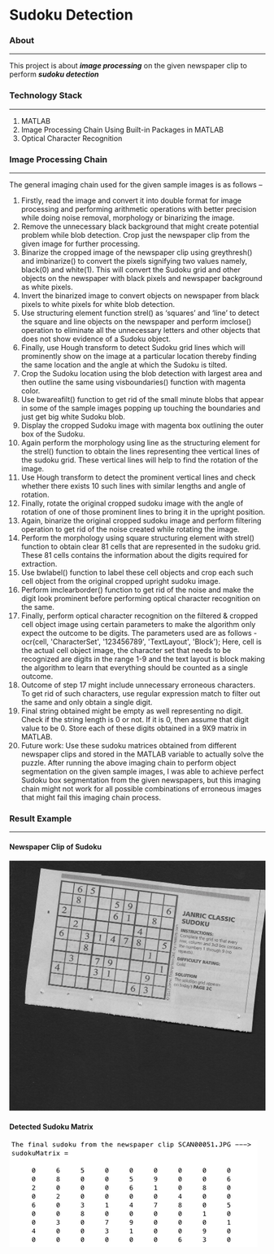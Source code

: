 Sudoku Detection
=============================

### About ###
-----------------------------
This project is about ***image processing*** on the given newspaper clip to perform ***sudoku detection***

### Technology Stack ### 
-----------------------------
1. MATLAB
2. Image Processing Chain Using Built-in Packages in MATLAB
3. Optical Character Recognition

### Image Processing Chain ### 
-----------------------------
The general imaging chain used for the given sample images is as follows – 
1.	Firstly, read the image and convert it into double format for image processing and performing arithmetic operations with better precision while doing noise removal, morphology or binarizing the image.
2.	Remove the unnecessary black background that might create potential problem while blob detection. Crop just the newspaper clip from the given image for further processing. 
3.	Binarize the cropped image of the newspaper clip using greythresh() and imbinarize() to convert the pixels signifying two values namely,  black(0) and white(1). This will convert the Sudoku grid and other objects on the newspaper with black pixels and newspaper background as white pixels. 
4.	Invert the binarized image to convert objects on newspaper from black pixels to white pixels for white blob detection.
5.	Use structuring element function strel() as ‘squares’ and ‘line’ to detect the square and line objects on the newspaper and perform imclose() operation to eliminate all the unnecessary letters and other objects that does not show evidence of a Sudoku object. 
6.	Finally, use Hough transform to detect Sudoku grid lines which will prominently show on the image at a particular location thereby finding the same location and the angle at which the Sudoku is tilted. 
7.	Crop the Sudoku location using the blob detection with largest area and then outline the same using visboundaries() function with magenta color. 
8.	Use bwareafilt() function to get rid of the small minute blobs that appear in some of the sample images popping up touching the boundaries and just get big white Sudoku blob. 
9.	Display the cropped Sudoku image with magenta box outlining the outer box of the Sudoku. 
10.	Again perform the morphology using line as the structuring element for the strel() function to obtain the lines representing thee vertical lines of the sudoku grid. These vertical lines will help to find the rotation of the image.
11.	Use Hough transform to detect the prominent vertical lines and check whether there exists 10 such lines with similar lengths and angle of rotation. 
12.	Finally, rotate the original cropped sudoku image with the angle of rotation of one of those prominent lines to bring it in the upright position.
13.	Again, binarize the original cropped sudoku image and perform filtering operation to get rid of the noise created while rotating the image.
14.	Perform the morphology using square structuring element with strel() function to obtain clear 81 cells that are represented in the sudoku grid. These 81 cells contains the information about the digits required for  extraction. 
15.	Use bwlabel() function to label these cell objects and crop each such cell object from the original cropped upright sudoku image.
16.	Perform imclearborder() function to get rid of the noise and make the digit look prominent before performing optical character recognition on the same.
17.	Finally, perform optical character recognition on the filtered & cropped cell object image using certain parameters to make the algorithm only expect the outcome to be digits. The parameters used are as follows - 
ocr(cell, 'CharacterSet', '123456789', 'TextLayout', 'Block');
Here, cell is the actual cell object image, the character set that needs to be recognized are digits in the range 1-9 and the text layout is block making the algorithm to learn that everything should be counted as a single outcome. 
18.	Outcome of step 17 might include unnecessary erroneous characters. To get rid of such characters, use regular expression match to filter out the same and only obtain a single digit. 
19.	Final string obtained might be empty as well representing no digit. Check if the string length is 0 or not. If it is 0, then assume that digit value to be 0. Store each of these digits obtained in a 9X9 matrix in MATLAB.
20.	Future work: Use these sudoku matrices obtained from different newspaper clips and stored in the MATLAB variable to actually solve the puzzle.
After running the above imaging chain to perform object segmentation on the given sample images, I was able to achieve perfect Sudoku box segmentation from the given newspapers, but this imaging chain might not work for all possible combinations of erroneous images that might fail this imaging chain process. 

### Result Example ###
-----------------------------

#### Newspaper Clip of Sudoku ####
![alt text](https://github.com/kushg18/sudoku-detection/blob/master/SudokuImages/SCAN00051.JPG)

#### Detected Sudoku Matrix ####
![alt text](https://github.com/kushg18/sudoku-detection/blob/master/SudokuResults/SCAN0051_Sudoku.png)